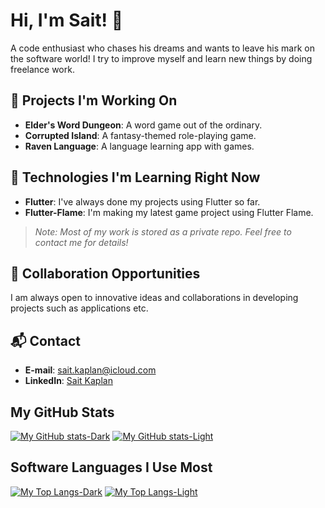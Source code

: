 # Hi, I'm Sait! 👋

A code enthusiast who chases his dreams and wants to leave his mark on the software world! I try to improve myself and learn new things by doing freelance work.

## 🌟 Projects I'm Working On

- **Elder's Word Dungeon**: A word game out of the ordinary.
- **Corrupted Island**: A fantasy-themed role-playing game.
- **Raven Language**: A language learning app with games.

## 🚀 Technologies I'm Learning Right Now

- **Flutter**: I've always done my projects using Flutter so far.
- **Flutter-Flame**: I'm making my latest game project using Flutter Flame.

> *Note: Most of my work is stored as a private repo. Feel free to contact me for details!*

## 🤝 Collaboration Opportunities

I am always open to innovative ideas and collaborations in developing projects such as applications etc.

## 📬 Contact

- **E-mail**: sait.kaplan@icloud.com
- **LinkedIn**: [Sait Kaplan](https://www.linkedin.com/in/saitkaplan)

## My GitHub Stats
[![My GitHub stats-Dark](https://github-readme-stats.vercel.app/api?username=saitkaplan&show_icons=true&theme=one_dark_pro#gh-dark-mode-only)](https://github.com/saitkaplan/github-readme-stats#gh-dark-mode-only)
[![My GitHub stats-Light](https://github-readme-stats.vercel.app/api?username=saitkaplan&show_icons=true&theme=default#gh-light-mode-only)](https://github.com/saitkaplan/github-readme-stats#gh-light-mode-only)

## Software Languages I Use Most
[![My Top Langs-Dark](https://github-readme-stats.vercel.app/api/top-langs/?username=saitkaplan&layout=compact&theme=one_dark_pro#gh-dark-mode-only)](https://github.com/saitkaplan/github-readme-stats#gh-dark-mode-only)
[![My Top Langs-Light](https://github-readme-stats.vercel.app/api/top-langs/?username=saitkaplan&layout=compact&theme=default#gh-light-mode-only)](https://github.com/saitkaplan/github-readme-stats#gh-light-mode-only)
